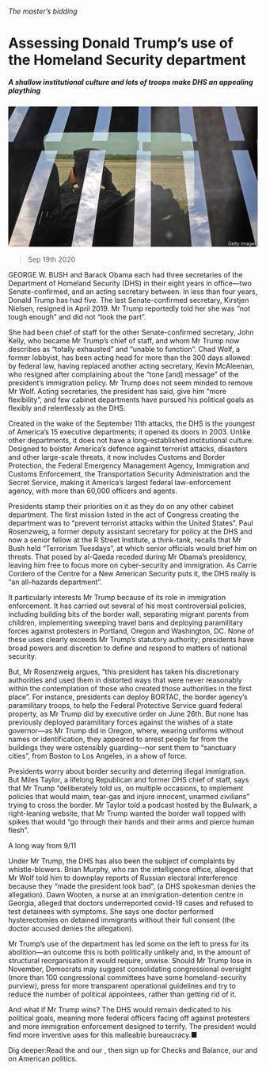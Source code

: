 ###### The master’s bidding

# Assessing Donald Trump’s use of the Homeland Security department 

##### A shallow institutional culture and lots of troops make DHS an appealing plaything 

![image](images/20200919_USP001_0.jpg) 

> Sep 19th 2020 

GEORGE W. BUSH and Barack Obama each had three secretaries of the Department of Homeland Security (DHS) in their eight years in office—two Senate-confirmed, and an acting secretary between. In less than four years, Donald Trump has had five. The last Senate-confirmed secretary, Kirstjen Nielsen, resigned in April 2019. Mr Trump reportedly told her she was “not tough enough” and did not “look the part”.

She had been chief of staff for the other Senate-confirmed secretary, John Kelly, who became Mr Trump’s chief of staff, and whom Mr Trump now describes as “totally exhausted” and “unable to function”. Chad Wolf, a former lobbyist, has been acting head for more than the 300 days allowed by federal law, having replaced another acting secretary, Kevin McAleenan, who resigned after complaining about the “tone [and] message” of the president’s immigration policy. Mr Trump does not seem minded to remove Mr Wolf. Acting secretaries, the president has said, give him “more flexibility”, and few cabinet departments have pursued his political goals as flexibly and relentlessly as the DHS.


Created in the wake of the September 11th attacks, the DHS is the youngest of America’s 15 executive departments; it opened its doors in 2003. Unlike other departments, it does not have a long-established institutional culture. Designed to bolster America’s defence against terrorist attacks, disasters and other large-scale threats, it now includes Customs and Border Protection, the Federal Emergency Management Agency, Immigration and Customs Enforcement, the Transportation Security Administration and the Secret Service, making it America’s largest federal law-enforcement agency, with more than 60,000 officers and agents.

Presidents stamp their priorities on it as they do on any other cabinet department. The first mission listed in the act of Congress creating the department was to “prevent terrorist attacks within the United States”. Paul Rosenzweig, a former deputy assistant secretary for policy at the DHS and now a senior fellow at the R Street Institute, a think-tank, recalls that Mr Bush held “Terrorism Tuesdays”, at which senior officials would brief him on threats. That posed by al-Qaeda receded during Mr Obama’s presidency, leaving him free to focus more on cyber-security and immigration. As Carrie Cordero of the Centre for a New American Security puts it, the DHS really is “an all-hazards department”.

It particularly interests Mr Trump because of its role in immigration enforcement. It has carried out several of his most controversial policies, including building bits of the border wall, separating migrant parents from children, implementing sweeping travel bans and deploying paramilitary forces against protesters in Portland, Oregon and Washington, DC. None of these uses clearly exceeds Mr Trump’s statutory authority; presidents have broad powers and discretion to define and respond to matters of national security.

But, Mr Rosenzweig argues, “this president has taken his discretionary authorities and used them in distorted ways that were never reasonably within the contemplation of those who created those authorities in the first place”. For instance, presidents can deploy BORTAC, the border agency’s paramilitary troops, to help the Federal Protective Service guard federal property, as Mr Trump did by executive order on June 26th. But none has previously deployed paramilitary forces against the wishes of a state governor—as Mr Trump did in Oregon, where, wearing uniforms without names or identification, they appeared to arrest people far from the buildings they were ostensibly guarding—nor sent them to “sanctuary cities”, from Boston to Los Angeles, in a show of force.

Presidents worry about border security and deterring illegal immigration. But Miles Taylor, a lifelong Republican and former DHS chief of staff, says that Mr Trump “deliberately told us, on multiple occasions, to implement policies that would maim, tear-gas and injure innocent, unarmed civilians” trying to cross the border. Mr Taylor told a podcast hosted by the Bulwark, a right-leaning website, that Mr Trump wanted the border wall topped with spikes that would “go through their hands and their arms and pierce human flesh”.

A long way from 9/11

Under Mr Trump, the DHS has also been the subject of complaints by whistle-blowers. Brian Murphy, who ran the intelligence office, alleged that Mr Wolf told him to downplay reports of Russian electoral interference because they “made the president look bad”, (a DHS spokesman denies the allegation). Dawn Wooten, a nurse at an immigration-detention centre in Georgia, alleged that doctors underreported covid-19 cases and refused to test detainees with symptoms. She says one doctor performed hysterectomies on detained immigrants without their full consent (the doctor accused denies the allegation).

Mr Trump’s use of the department has led some on the left to press for its abolition—an outcome this is both politically unlikely and, in the amount of structural reorganisation it would require, unwise. Should Mr Trump lose in November, Democrats may suggest consolidating congressional oversight (more than 100 congressional committees have some homeland-security purview), press for more transparent operational guidelines and try to reduce the number of political appointees, rather than getting rid of it.

And what if Mr Trump wins? The DHS would remain dedicated to his political goals, meaning more federal officers facing off against protesters and more immigration enforcement designed to terrify. The president would find more inventive uses for this malleable bureaucracy.■

Dig deeper:Read the  and our , then sign up for Checks and Balance, our  and  on American politics.

